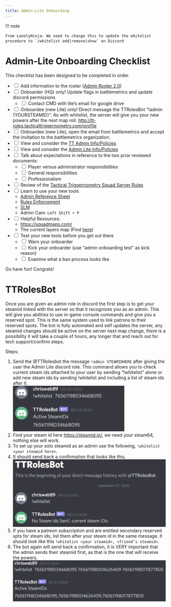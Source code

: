 ```yaml
---
title: Admin-Lite Onboarding
---
```


!!! note

    From LonelyNinja: We need to change this to update the whitelist procedure to `/whitelist add|remove|show` on Discord

# Admin-Lite Onboarding Checklist

This checklist has been designed to be completed in order. 

- <input type="checkbox" /> Add information to the roster ([Admin Roster 2.0](https://docs.google.com/spreadsheets/d/1E9sNXuz5dKnurTKuMM9iAG1WODAKzoZbjn4nen8ZlUw/edit#gid=0))
- <input type="checkbox" /> Onboarder (HQ) only! Update flags in battlemetrics and update discord permissions
    - <input type="checkbox" /> Contact CMD with lite’s email for google drive
- <input type="checkbox" /> Onboardee (new Lite) only! Direct message the TTRolesBot “!admin {YOURSTEAMID}”.  As with whitelist, the server will give you your new powers after the next map roll. http://tt-roles.tacticaltriggernometry.com/profile
- <input type="checkbox" /> Onboardee (new Lite), open the email from battlemetrics and accept the invitation to the battlemetrics organization. 
- <input type="checkbox" /> View and consider the [TT Admin Info/Policies](../policies/all_admins.md)
- <input type="checkbox" /> View and consider the [Admin Lite Info/Policies](../policies/admin_lite.md)
- <input type="checkbox" /> Talk about expectations in reference to the two prior reviewed documents:
    - <input type="checkbox" /> Player versus administrator responsibilities
    - <input type="checkbox" /> General responsibilities
    - <input type="checkbox" /> Professionalism
- <input type="checkbox" /> Review of the [Tactical Triggernometry Squad Server Rules](../server/server_rules.md)
- <input type="checkbox" /> Learn to use your new tools
    - [Admin Reference Sheet](./command_reference.md)
    - [Rules Enforcement](../guides/rules_enforcement.md)
    - [SLM](../guides/squad_layer_manager.md)
    - Admin Cam: `Left Shift + P`
- <input type="checkbox" /> Helpful Resources:
    - https://squadmaps.com/
    - The current layers map (Find [here](../index.md))
- <input type="checkbox" /> Test your new tools before you get out there
    - <input type="checkbox" /> Warn your onboarder	
    - <input type="checkbox" /> Kick your onboarder (use “admin onboarding test” as kick reason)
    - <input type="checkbox" /> Examine what a ban process looks like

Go have fun! Congrats!

# TTRolesBot

Once you are given an admin role in discord the first step is to get your steamid linked with the server so that it recognizes you as an admin. This will give you abilities to use in-game console commands and give you a reserved spot. This is the same system used to link patrons to their reserved spots. The bot is fully automated and self updates the server, any steamid changes should be active on the server next map change, there is a possibility it will take a couple of hours, any longer that and reach out for tech support/confirm steps.

Steps: 

1. Send the @TTRolesbot the message `!admin STEAMIDHERE` after giving the user the Admin Lite discord role. This command allows you to check current steam ids attached to your user by sending “!whitelist” alone or add new steam ids by sending !whitelist and including a list of steam ids after it.<br/>
![](./images/ttrolesbot3.png)
1. Find your steam id here https://steamid.io/, we need your steam64, nothing else will work.
1. To set up your solo steamid as an admin use the following, `!whitelist <your steamid here>`.  
1. It should send back a confirmation that looks like this. <br/>
![](./images/ttrolesbot1.png)
1. If you have a patreon subscription and are entitled secondary reserved spts for steam ids, list them after your steam id in the same message. It should look like this `!whitelist <your steamid>, <friend’s steamid>`.  
1. The bot again will send back a confirmation, it is VERY important that the admin sends their steamid first, as that is the one that will receive the powers.<br/>
![](./images/ttrolesbot2.png)





